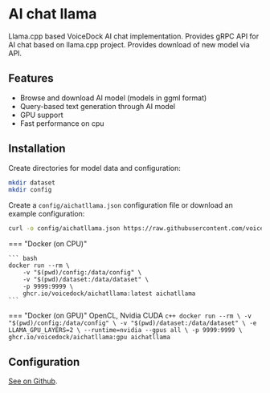 # AI chat llama
Llama.cpp based VoiceDock AI chat implementation.
Provides gRPC API for AI chat based on llama.cpp project. Provides download of new model via API.

## Features
* Browse and download AI model (models in ggml format)
* Query-based text generation through AI model
* GPU support
* Fast performance on cpu

## Installation
Create directories for model data and configuration:
``` bash
mkdir dataset
mkdir config
```
Create a `config/aichatllama.json` configuration file or download an example configuration:
``` bash
curl -o config/aichatllama.json https://raw.githubusercontent.com/voicedock/aichatllama/main/config/aichatllama.json
```

=== "Docker (on CPU)"

    ``` bash
    docker run --rm \
        -v "$(pwd)/config:/data/config" \
        -v "$(pwd)/dataset:/data/dataset" \
        -p 9999:9999 \
        ghcr.io/voicedock/aichatllama:latest aichatllama
    ```

=== "Docker (on GPU)"
OpenCL, Nvidia CUDA
    ``` c++
    docker run --rm \
        -v "$(pwd)/config:/data/config" \
        -v "$(pwd)/dataset:/data/dataset" \
        -e LLAMA_GPU_LAYERS=2 \
        --runtime=nvidia --gpus all \
        -p 9999:9999 \
        ghcr.io/voicedock/aichatllama:gpu aichatllama
    ```

## Configuration
[See on Github](https://github.com/voicedock/aichatllama).
